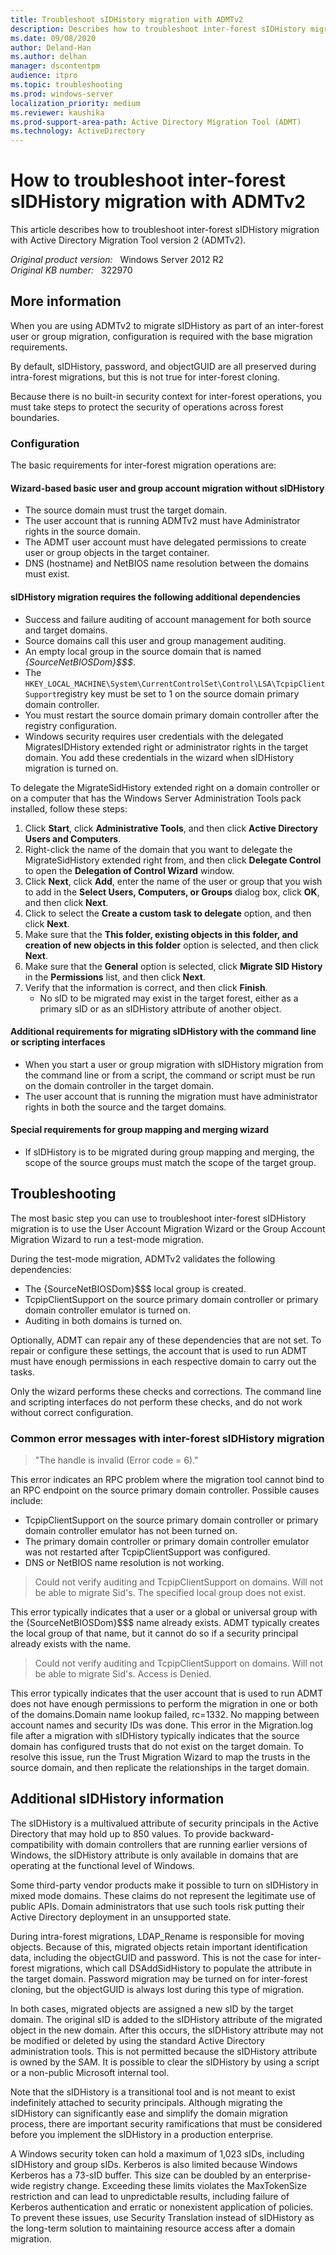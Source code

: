 ```yaml
---
title: Troubleshoot sIDHistory migration with ADMTv2
description: Describes how to troubleshoot inter-forest sIDHistory migration by using Active Directory Migration Tool version 2 (ADMTv2).
ms.date: 09/08/2020
author: Deland-Han
ms.author: delhan
manager: dscontentpm
audience: itpro
ms.topic: troubleshooting
ms.prod: windows-server
localization_priority: medium
ms.reviewer: kaushika
ms.prod-support-area-path: Active Directory Migration Tool (ADMT)
ms.technology: ActiveDirectory
---
```

# How to troubleshoot inter-forest sIDHistory migration with ADMTv2

This article describes how to troubleshoot inter-forest sIDHistory migration with Active Directory Migration Tool version 2 (ADMTv2).

_Original product version:_ &nbsp;  Windows Server 2012 R2  
_Original KB number:_ &nbsp; 322970

## More information

When you are using ADMTv2 to migrate sIDHistory as part of an inter-forest user or group migration, configuration is required with the base migration requirements.

By default, sIDHistory, password, and objectGUID are all preserved during intra-forest migrations, but this is not true for inter-forest cloning.

Because there is no built-in security context for inter-forest operations, you must take steps to protect the security of operations across forest boundaries.

### Configuration

The basic requirements for inter-forest migration operations are:

#### Wizard-based basic user and group account migration without sIDHistory

- The source domain must trust the target domain.
- The user account that is running ADMTv2 must have Administrator rights in the source domain.
- The ADMT user account must have delegated permissions to create user or group objects in the target container.
- DNS (hostname) and NetBIOS name resolution between the domains must exist.

#### sIDHistory migration requires the following additional dependencies

- Success and failure auditing of account management for both source and target domains.
- Source domains call this user and group management auditing.
- An empty local group in the source domain that is named *{SourceNetBIOSDom}$$$*.
- The `HKEY_LOCAL_MACHINE\System\CurrentControlSet\Control\LSA\TcpipClientSupport`registry key must be set to 1 on the source domain primary domain controller.
- You must restart the source domain primary domain controller after the registry configuration.
- Windows security requires user credentials with the delegated MigratesIDHistory extended right or administrator rights in the target domain. You add these credentials in the wizard when sIDHistory migration is turned on.

To delegate the MigrateSidHistory extended right on a domain controller or on a computer that has the Windows Server Administration Tools pack installed, follow these steps:

1. Click **Start**, click **Administrative Tools**, and then click **Active Directory Users and Computers**.
2. Right-click the name of the domain that you want to delegate the MigrateSidHistory extended right from, and then click **Delegate Control** to open the **Delegation of Control Wizard** window.
3. Click **Next**, click **Add**, enter the name of the user or group that you wish to add in the **Select Users, Computers, or Groups** dialog box, click **OK**, and then click **Next**.
4. Click to select the **Create a custom task to delegate** option, and then click **Next**.
5. Make sure that the **This folder, existing objects in this folder, and creation of new objects in this folder** option is selected, and then click **Next**.
6. Make sure that the **General** option is selected, click **Migrate SID History** in the
**Permissions** list, and then click **Next**.
7. Verify that the information is correct, and then click **Finish**.
    - No sID to be migrated may exist in the target forest, either as a primary sID or as an sIDHistory attribute of another object.

#### Additional requirements for migrating sIDHistory with the command line or scripting interfaces

- When you start a user or group migration with sIDHistory migration from the command line or from a script, the command or script must be run on the domain controller in the target domain.
- The user account that is running the migration must have administrator rights in both the source and the target domains.

#### Special requirements for group mapping and merging wizard

- If sIDHistory is to be migrated during group mapping and merging, the scope of the source groups must match the scope of the target group.

## Troubleshooting

The most basic step you can use to troubleshoot inter-forest sIDHistory migration is to use the User Account Migration Wizard or the Group Account Migration Wizard to run a test-mode migration.

During the test-mode migration, ADMTv2 validates the following dependencies:

- The {SourceNetBIOSDom}$$$ local group is created.
- TcpipClientSupport on the source primary domain controller or primary domain controller emulator is turned on.
- Auditing in both domains is turned on.

Optionally, ADMT can repair any of these dependencies that are not set. To repair or configure these settings, the account that is used to run ADMT must have enough permissions in each respective domain to carry out the tasks.

Only the wizard performs these checks and corrections. The command line and scripting interfaces do not perform these checks, and do not work without correct configuration.

### Common error messages with inter-forest sIDHistory migration

> "The handle is invalid (Error code = 6)."

This error indicates an RPC problem where the migration tool cannot bind to an RPC endpoint on the source primary domain controller. Possible causes include:

- TcpipClientSupport on the source primary domain controller or primary domain controller emulator has not been turned on.
- The primary domain controller or primary domain controller emulator was not restarted after TcpipClientSupport was configured.
- DNS or NetBIOS name resolution is not working.

> Could not verify auditing and TcpipClientSupport on domains. Will not be able to migrate Sid's. The specified local group does not exist.

This error typically indicates that a user or a global or universal group with the {SourceNetBIOSDom}$$$ name already exists. ADMT typically creates the local group of that name, but it cannot do so if a security principal already exists with the name.

> Could not verify auditing and TcpipClientSupport on domains. Will not be able to migrate Sid's. Access is Denied.

This error typically indicates that the user account that is used to run ADMT does not have enough permissions to perform the migration in one or both of the domains.Domain name lookup failed, rc=1332. No mapping between account names and security IDs was done.
This error in the Migration.log file after a migration with sIDHistory typically indicates that the source domain has configured trusts that do not exist on the target domain. To resolve this issue, run the Trust Migration Wizard to map the trusts in the source domain, and then replicate the relationships in the target domain.

## Additional sIDHistory information

The sIDHistory is a multivalued attribute of security principals in the Active Directory that may hold up to 850 values. To provide backward-compatibility with domain controllers that are running earlier versions of Windows, the sIDHistory attribute is only available in domains that are operating at the functional level of Windows.

Some third-party vendor products make it possible to turn on sIDHistory in mixed mode domains. These claims do not represent the legitimate use of public APIs. Domain administrators that use such tools risk putting their Active Directory deployment in an unsupported state.

During intra-forest migrations, LDAP_Rename is responsible for moving objects. Because of this, migrated objects retain important identification data, including the objectGUID and password. This is not the case for inter-forest migrations, which call DSAddSidHistory to populate the attribute in the target domain. Password migration may be turned on for inter-forest cloning, but the objectGUID is always lost during this type of migration.

In both cases, migrated objects are assigned a new sID by the target domain. The original sID is added to the sIDHistory attribute of the migrated object in the new domain. After this occurs, the sIDHistory attribute may not be modified or deleted by using the standard Active Directory administration tools. This is not permitted because the sIDHistory attribute is owned by the SAM. It is possible to clear the sIDHistory by using a script or a non-public Microsoft internal tool.

Note that the sIDHistory is a transitional tool and is not meant to exist indefinitely attached to security principals. Although migrating the sIDHistory can significantly ease and simplify the domain migration process, there are important security ramifications that must be considered before you implement the sIDHistory in a production enterprise.

A Windows security token can hold a maximum of 1,023 sIDs, including sIDHistory and group sIDs. Kerberos is also limited because Windows Kerberos has a 73-sID buffer. This size can be doubled by an enterprise-wide registry change. Exceeding these limits violates the MaxTokenSize restriction and can lead to unpredictable results, including failure of Kerberos authentication and erratic or nonexistent application of policies. To prevent these issues, use Security Translation instead of sIDHistory as the long-term solution to maintaining resource access after a domain migration.
